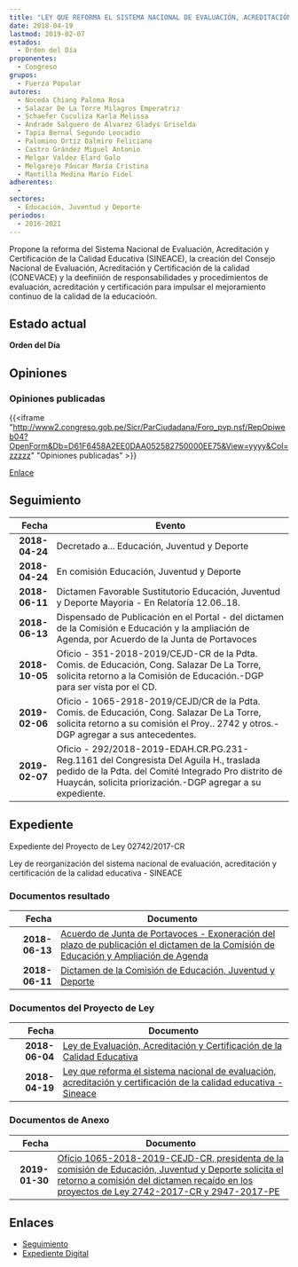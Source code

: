 ```yaml
---
title: "LEY QUE REFORMA EL SISTEMA NACIONAL DE EVALUACIÓN, ACREDITACIÓN Y CERTIFICACIÓN DE LA CALIDAD EDUCATIVA-SINEACE"
date: 2018-04-19
lastmod: 2019-02-07
estados: 
  - Orden del Día
proponentes: 
  - Congreso
grupos: 
  - Fuerza Popular
autores: 
  - Noceda Chiang Paloma Rosa
  - Salazar De La Torre Milagros Emperatriz
  - Schaefer Cuculiza Karla Melissa
  - Andrade Salguero de Álvarez Gladys Griselda
  - Tapia Bernal Segundo Leocadio
  - Palomino Ortiz Dalmiro Feliciano
  - Castro Grández Miguel Antonio
  - Melgar Valdez Elard Galo
  - Melgarejo Páucar María Cristina
  - Mantilla Medina Mario Fidel
adherentes: 
  - 
sectores: 
  - Educación, Juventud y Deporte
periodos: 
  - 2016-2021
---
```


Propone la reforma del Sistema Nacional de Evaluación, Acreditación y Certificación de la Calidad Educativa (SINEACE), la creación del Consejo Nacional de Evaluación, Acreditación y Certificación de la calidad (CONEVACE) y la deefiniión de responsabilidades y procedimientos de evaluación, acreditación y certificación para impulsar el mejoramiento continuo de la calidad de la educacioón.


## Estado actual

**Orden del Día**

## Opiniones

### Opiniones publicadas

{{<iframe "http://www2.congreso.gob.pe/Sicr/ParCiudadana/Foro_pvp.nsf/RepOpiweb04?OpenForm&Db=D61F6458A2EE0DAA052582750000EE75&View=yyyy&Col=zzzzz" "Opiniones publicadas" >}}

[Enlace](http://www2.congreso.gob.pe/Sicr/ParCiudadana/Foro_pvp.nsf/RepOpiweb04?OpenForm&Db=D61F6458A2EE0DAA052582750000EE75&View=yyyy&Col=zzzzz)

## Seguimiento

| Fecha | Evento |
|------:|--------|
| **2018-04-24** | Decretado a... Educación, Juventud y Deporte|
| **2018-04-24** | En comisión Educación, Juventud y Deporte|
| **2018-06-11** | Dictamen Favorable Sustitutorio Educación, Juventud y Deporte Mayoria - En Relatoría 12.06..18.|
| **2018-06-13** | Dispensado de Publicación en el Portal - del dictamen de la Comisión e Educación y la ampliación de Agenda, por Acuerdo de la Junta de Portavoces|
| **2018-10-05** | Oficio - 351-2018-2019/CEJD-CR de la Pdta. Comis. de Educación, Cong. Salazar De La Torre, solicita retorno a la Comisión de Educación.-DGP para ser vista por el CD.|
| **2019-02-06** | Oficio - 1065-2918-2019/CEJD/CR de la Pdta. Comis. de Educación, Cong. Salazar De La Torre, solicita retorno a su comisión el Proy.. 2742 y otros.-DGP agregar a sus antecedentes.|
| **2019-02-07** | Oficio - 292/2018-2019-EDAH.CR.PG.231-Reg.1161 del Congresista Del Aguila H., traslada pedido de la Pdta. del Comité Integrado Pro distrito de Huaycán, solicita priorización.-DGP agregar a su expediente.|


## Expediente

Expediente del Proyecto de Ley 02742/2017-CR

Ley de reorganización del sistema nacional de evaluación, acreditación y certificación de la calidad educativa - SINEACE


### Documentos resultado

| Fecha | Documento |
|------:|--------|
| **2018-06-13** | [Acuerdo de Junta de Portavoces - Exoneración del plazo de publicación el dictamen de la Comisión de Educación y Ampliación de Agenda](http://www.leyes.congreso.gob.pe/Documentos/2016_2021/Acuerdos/Junta_Portavoces/AJP0274220180613.PDF) |
| **2018-06-11** | [Dictamen de la Comisión de Educación, Juventud y Deporte](http://www.leyes.congreso.gob.pe/Documentos/2016_2021/Dictamenes/Proyectos_de_Ley/02742DC10MAY20180611.pdf) |

### Documentos del Proyecto de Ley

| Fecha | Documento |
|------:|--------|
| **2018-06-04** | [Ley de Evaluación, Acreditación y Certificación de la Calidad Educativa](http://www.leyes.congreso.gob.pe/Documentos/2016_2021/Proyectos_de_Ley_y_de_Resoluciones_Legislativas/PL0294720180604..pdf) |
| **2018-04-19** | [Ley que reforma el sistema nacional de evaluación, acreditación y certificación de la calidad educativa - Sineace](http://www.leyes.congreso.gob.pe/Documentos/2016_2021/Proyectos_de_Ley_y_de_Resoluciones_Legislativas/PL0274220180419..pdf) |

### Documentos de Anexo

| Fecha | Documento |
|------:|--------|
| **2019-01-30** | [Oficio 1065-2018-2019-CEJD-CR, presidenta de la comisión de Educación, Juventud y Deporte solicita el retorno a comisión del dictamen recaído en los proyectos de Ley 2742-2017-CR y 2947-2017-PE](http://www.leyes.congreso.gob.pe/Documentos/2016_2021/Oficios/Comisiones_Ordinarias/OFICIO-1065-2018-2019-CEJD-CR.pdf) |

## Enlaces 

- [Seguimiento](http://www2.congreso.gob.pe/Sicr/TraDocEstProc/CLProLey2016.nsf/f7fff46988ca05b1052578e100829cc7/17b2ac5c2b378af305258275000a4efe?OpenDocument)
- [Expediente Digital](http://www2.congreso.gob.pe/Sicr/TraDocEstProc/CLProLey2016.nsf/f7fff46988ca05b1052578e100829cc7/17b2ac5c2b378af305258275000a4efe?OpenDocument&Click=05257FB7005EB655.eb71d0cf91d8294e05256cdf006b5706/$Body/0.1C6C)
